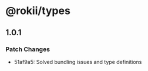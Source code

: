 # @rokii/types

## 1.0.1

### Patch Changes

- 51af9a5: Solved bundling issues and type definitions
